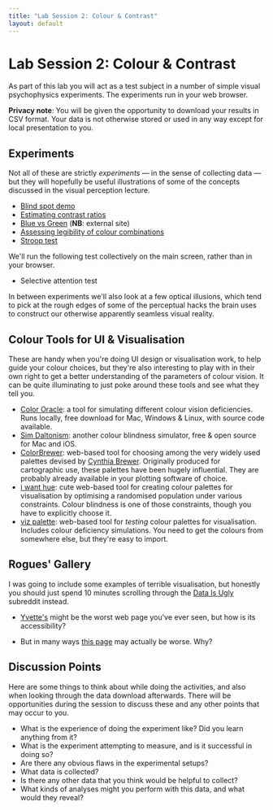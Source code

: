 ```yaml
---
title: "Lab Session 2: Colour & Contrast"
layout: default
---
```


# Lab Session 2: Colour & Contrast

As part of this lab you will act as a test subject in a number of simple
visual psychophysics experiments. The experiments run in your web browser.

**Privacy note**: You will be given the opportunity to download your results in CSV format.
Your data is not otherwise stored or used in any way except for local presentation to you.

## Experiments

Not all of these are strictly *experiments* — in the sense of collecting
data — but they will hopefully be useful illustrations of some of the
concepts discussed in the visual perception lecture.

* [Blind spot demo](demos/blind/index.html)
* [Estimating contrast ratios](experiments/contrast/?home=/lab2.html)
* [Blue vs Green](https://ismy.blue) (**NB**: external site)
* [Assessing legibility of colour combinations](experiments/legibility/?home=/lab2.html)
* [Stroop test](experiments/stroop/?home=/lab2.html)

We'll run the following test collectively on the main screen,
rather than in your browser.

* Selective attention test

In between experiments we'll also look at a few optical illusions,
which tend to pick at the rough edges of some of the perceptual
hacks the brain uses to construct our otherwise apparently seamless
visual reality.


## Colour Tools for UI & Visualisation

These are handy when you're doing UI design or visualisation
work, to help guide your colour choices, but they're also interesting
to play with in their own right to get a better understanding of
the parameters of colour vision. It can be quite illuminating to just
poke around these tools and see what they tell you.

* [Color Oracle](http://colororacle.org): a tool for simulating different
  colour vision deficiencies. Runs locally, free download for Mac, Windows
  & Linux, with source code available.
* [Sim Daltonism](https://michelf.ca/projects/sim-daltonism/): another
  colour blindness simulator, free & open source for Mac and iOS.
* [ColorBrewer](https://colorbrewer2.org/#type=qualitative&scheme=Paired&n=4):
  web-based tool for choosing among the very widely used palettes devised by
  [Cynthia Brewer](https://sites.psu.edu/cbrewer/). Originally produced for
  cartographic use, these palettes have been hugely influential. They are
  probably already available in your plotting software of choice.
* [i want hue](https://medialab.github.io/iwanthue/): cute web-based tool for
  creating colour palettes for visualisation by optimising a randomised
  population under various constraints. Colour blindness is one of those
  constraints, though you have to explicitly choose it.
* [viz palette](https://projects.susielu.com/viz-palette): web-based tool for
  *testing* colour palettes for visualisation. Includes colour deficiency
  simulations. You need to get the colours from somewhere else, but they're
  easy to import.



## Rogues' Gallery

I was going to include some examples of terrible visualisation, but
honestly you should just spend 10 minutes scrolling through the
[Data Is Ugly](https://www.reddit.com/r/dataisugly/) subreddit instead.

* [Yvette's](https://yvettesbridalformal.p1r8.net) might be the worst
  web page you've ever seen, but how is its accessibility?
<!-- * Or perhaps [Arngren's](https://arngren.net) is the worst? -->
* But in many ways [this page](https://www.mavencluster.com/blog/12-common-ui-ux-designing-mistakes/)
  may actually be worse. Why?
  

## Discussion Points

Here are some things to think about while doing the activities,
and also when looking through the data download afterwards. There will be
opportunities during the session to discuss these and any other points that
may occur to you.

* What is the experience of doing the experiment like? Did you learn anything from it?
* What is the experiment attempting to measure, and is it successful in doing so?
* Are there any obvious flaws in the experimental setups?
* What data is collected?
* Is there any other data that you think would be helpful to collect?
* What kinds of analyses might you perform with this data, and what would they reveal?


